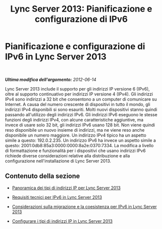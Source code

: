 ﻿---
title: 'Lync Server 2013: Pianificazione e configurazione di IPv6'
TOCTitle: Pianificazione e configurazione di IPv6
ms:assetid: 01f77196-38f4-4292-9480-2e2fbd57eabe
ms:mtpsurl: https://technet.microsoft.com/it-it/library/JJ204624(v=OCS.15)
ms:contentKeyID: 49299489
ms.date: 08/24/2015
mtps_version: v=OCS.15
ms.translationtype: HT
---

# Pianificazione e configurazione di IPv6 in Lync Server 2013

 

_**Ultima modifica dell'argomento:** 2012-06-14_

Lync Server 2013 include il supporto per gli indirizzi IP versione 6 (IPv6), oltre al supporto continuativo per indirizzi IP versione 4 (IPv4). Gli indirizzi IPv4 sono indirizzi a 32 bit che consentono a un computer di comunicare su Internet. A causa del numero crescente di dispositivi in tutto il mondo, gli indirizzi IPv4 disponibili si sono esauriti. Molti nuovi dispositivi stanno quindi passando all'utilizzo degli indirizzi IPv6. Gli indirizzi IPv6 eseguono le stesse funzioni degli indirizzi IPv4, con alcune caratteristiche aggiuntive, ma invece di usare solo 32 bit, gli indirizzi IPv6 usano 128 bit. Non viene quindi reso disponibile un nuovo insieme di indirizzi, ma ne viene reso anche disponibile un numero maggiore. Un indirizzo IPv4 tipico ha un aspetto simile a questo: 192.0.2.235. Un indirizzo IPv6 ha invece un aspetto simile a questo: 2001:0db8:85a3:0000:0000:8a2e:0370:7334. La modifica a livello di formattazione e funzionalità per i dispositivi che usano indirizzi IPv6 richiede diverse considerazioni relative alla distribuzione e alla configurazione nell'installazione di Lync Server 2013.

## Contenuto della sezione

  - [Panoramica dei tipi di indirizzi IP per Lync Server 2013](lync-server-2013-overview-of-ip-address-types.md)

  - [Requisiti tecnici per IPv6 in Lync Server 2013](lync-server-2013-technical-requirements-for-ipv6.md)

  - [Considerazioni sulla migrazione e la coesistenza per IPv6 in Lync Server 2013](lync-server-2013-migration-and-coexistence-considerations-for-ipv6.md)

  - [Configurare i tipi di indirizzi IP in Lync Server 2013](lync-server-2013-configure-ip-address-types.md)

